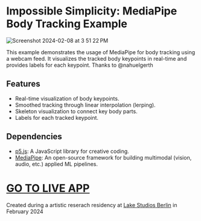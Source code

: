 # Impossible Simplicity: MediaPipe Body Tracking Example

![Screenshot 2024-02-08 at 3 51 22 PM](https://github.com/marlonbarrios/body-tracking-pose/assets/90220317/87038b54-6afb-4e66-8464-ea63faff86f7)


This example demonstrates the usage of MediaPipe for body tracking using a webcam feed. It visualizes the tracked body keypoints in real-time and provides labels for each keypoint.
Thanks to @nahuelgerth

## Features

- Real-time visualization of body keypoints.
- Smoothed tracking through linear interpolation (lerping).
- Skeleton visualization to connect key body parts.
- Labels for each tracked keypoint.

## Dependencies

- [p5.js](https://p5js.org/): A JavaScript library for creative coding.
- [MediaPipe](https://developers.google.com/mediapipe/solutions/vision/pose_landmarker#get_started): An open-source framework for building multimodal (vision, audio, etc.) applied ML pipelines.

# [GO TO LIVE APP](https://marlonbarrios.github.io/impossible-simplicity/)

  Created during a artistic reserach residency at [Lake Studios Berlin](https://lakestudiosberlin.com/) in February 2024
